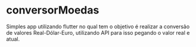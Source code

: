 # conversorMoedas
 
Simples app utilizando flutter no qual tem o objetivo é realizar a conversão de valores Real-Dólar-Euro, utilizando API para isso pegando o valor real e atual.
